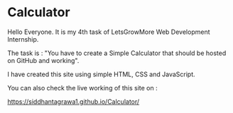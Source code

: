 # Calculator

Hello Everyone. It is my 4th task of LetsGrowMore Web Development Internship.

The task is : "You have to create a Simple Calculator that should be hosted on GitHub and working".

I have created this site using simple HTML, CSS and JavaScript.

You can also check the live working of this site on :

https://siddhantagrawa1.github.io/Calculator/





